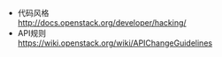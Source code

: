 + 代码风格  
http://docs.openstack.org/developer/hacking/  
+ API规则  
https://wiki.openstack.org/wiki/APIChangeGuidelines
